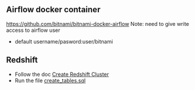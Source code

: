 ## Airflow docker container
https://github.com/bitnami/bitnami-docker-airflow
Note: need to give write access to airflow user
- default username/pasword:user/bitnami

## Redshift
- Follow the doc [Create Redshift Cluster](create_redshift_cluster.pdf)
- Run the file [create_tables.sql](workspace/airflow/create_tables.sql)